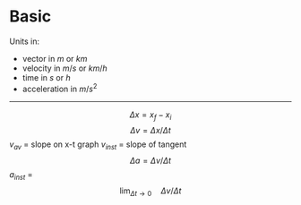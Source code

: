 
# Basic

Units in:

- vector in $m$ or $km$
- velocity in $m/s$ or $km/h$
- time in $s$ or $h$
- acceleration in $m/s^{2}$
---

$$\Delta x = x_{f} - x_{i}$$
$$\Delta v = \Delta x / \Delta t$$
$v_{av}$ = slope on x-t graph 
$v_{inst}$ = slope of tangent
$$\Delta a = \Delta v / \Delta t$$
$a_{inst}$ = $$\lim_{\Delta t → 0} \quad \Delta v / \Delta t$$ 

